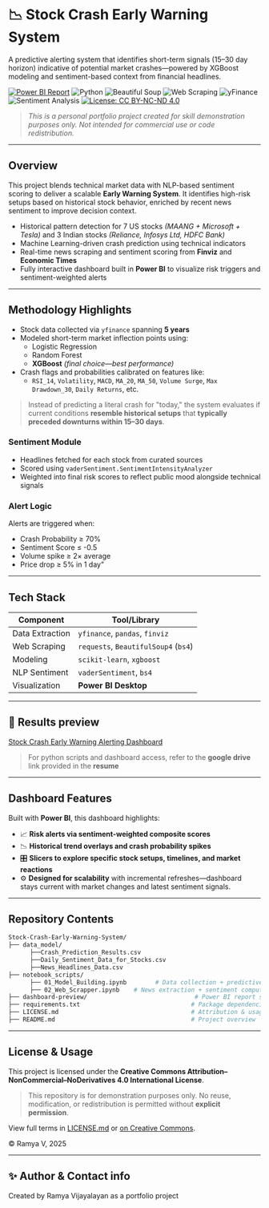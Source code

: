 # 📉 Stock Crash Early Warning System

A predictive alerting system that identifies short-term signals (15–30 day horizon) indicative of potential market crashes—powered by XGBoost modeling and sentiment-based context from financial headlines.

[![Power BI Report](https://img.shields.io/badge/View-PowerBI-yellow?logo=PowerBI)](https://powerbi.microsoft.com)
![Python](https://img.shields.io/badge/Language-Python-3776AB?logo=python&logoColor=white)
![Beautiful Soup](https://img.shields.io/badge/Library-Beautiful%20Soup-green?logo=beautifulsoup&logoColor=white)
![Web Scraping](https://img.shields.io/badge/Technique-Web%20Scraping-blue)
![yFinance](https://img.shields.io/badge/API-yFinance-lightorange)
![Sentiment Analysis](https://img.shields.io/badge/Task-Sentiment%20Analysis-yellow)
[![License: CC BY-NC-ND 4.0](https://img.shields.io/badge/License-CC_BY--NC--ND_4.0-lightgrey.svg)](https://creativecommons.org/licenses/by-nc-nd/4.0/)

> *This is a personal portfolio project created for skill demonstration purposes only. Not intended for commercial use or code redistribution.*

---

## Overview

This project blends technical market data with NLP-based sentiment scoring to deliver a scalable **Early Warning System**. It identifies high-risk setups based on historical stock behavior, enriched by recent news sentiment to improve decision context.

-  Historical pattern detection for 7 US stocks *(MAANG + Microsoft + Tesla)* and 3 Indian stocks *(Reliance, Infosys Ltd, HDFC Bank)* 
-  Machine Learning-driven crash prediction using technical indicators
-  Real-time news scraping and sentiment scoring from **Finviz** and **Economic Times**
-  Fully interactive dashboard built in **Power BI** to visualize risk triggers and sentiment-weighted alerts

---

##  Methodology Highlights

- Stock data collected via `yfinance` spanning **5 years**
- Modeled short-term market inflection points using:
  - Logistic Regression
  - Random Forest
  - **XGBoost** *(final choice—best performance)*
- Crash flags and probabilities calibrated on features like:
  - `RSI_14`, `Volatility`, `MACD`, `MA_20`, `MA_50`, `Volume Surge`, `Max Drawdown_30`, `Daily Returns`, etc.

> Instead of predicting a literal crash for "today," the system evaluates if current conditions **resemble historical setups** that **typically preceded downturns within 15–30 days**.

### Sentiment Module

- Headlines fetched for each stock from curated sources
- Scored using `vaderSentiment.SentimentIntensityAnalyzer`
- Weighted into final risk scores to reflect public mood alongside technical signals

### Alert Logic
Alerts are triggered when:
- Crash Probability ≥ 70%
- Sentiment Score ≤ -0.5
- Volume spike ≥ 2× average
- Price drop ≥ 5% in 1 day”

---
## Tech Stack

| Component        | Tool/Library              |
|------------------|---------------------------|
| Data Extraction  | `yfinance`, `pandas`, `finviz`      |
| Web Scraping     | `requests`, `BeautifulSoup4` (`bs4`) |
| Modeling         | `scikit-learn`, `xgboost` |
| NLP Sentiment    | `vaderSentiment`, `bs4`   |
| Visualization    | **Power BI Desktop**      |
---

## 🚀 Results preview

[Stock Crash Early Warning Alerting Dashboard](./dashboard-preview/Stock%20Crash%20Early%20Warning%20System%20Report.png)  
> For python scripts and dashboard access, refer to the **google drive** link provided in the **resume**
---

## Dashboard Features

Built with **Power BI**, this dashboard highlights:

- 📈 **Risk alerts via sentiment-weighted composite scores**
- 📉 **Historical trend overlays and crash probability spikes**
- 🎛️ **Slicers to explore specific stock setups, timelines, and market reactions**
- ⚙️ **Designed for scalability** with incremental refreshes—dashboard stays current with market changes and latest sentiment signals.

---

##  Repository Contents

```bash
Stock-Crash-Early-Warning-System/
├── data_model/
      ├──Crash_Prediction_Results.csv
      ├──Daily_Sentiment_Data_for_Stocks.csv
      ├──News_Headlines_Data.csv
├── notebook_scripts/
      ├── 01_Model_Building.ipynb        # Data collection + predictive modeling
      ├── 02_Web_Scrapper.ipynb    # News extraction + sentiment computation
├── dashboard-preview/                              # Power BI report snapshot
├── requirements.txt                               # Package dependencies
├── LICENSE.md                                     # Attribution & usage guidelines
├── README.md                                      # Project overview
```
---

## License & Usage

This project is licensed under the **Creative Commons Attribution–NonCommercial–NoDerivatives 4.0 International License**.

> This repository is for demonstration purposes only. No reuse, modification, or redistribution is permitted without **explicit permission**.

View full terms in [LICENSE.md](./LICENSE.md) or [on Creative Commons](https://creativecommons.org/licenses/by-nc-nd/4.0/).

© Ramya V, 2025

---
## ✨ Author & Contact info 

Created by Ramya Vijayalayan as a portfolio project  



